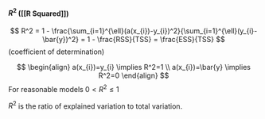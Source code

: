 #### $R^2$ ([[R Squared]])
$$
R^2 = 1 - \frac{\sum_{i=1}^{\ell}(a(x_{i})-y_{i})^2}{\sum_{i=1}^{\ell}(y_{i}-\bar{y})^2} = 1 - \frac{RSS}{TSS} = \frac{ESS}{TSS}
$$
(coefficient of determination)

$$
\begin{align}
a(x_{i})=y_{i} \implies R^2=1 \\
a(x_{i})=\bar{y} \implies R^2=0
\end{align}
$$
For reasonable models $0< R^2 \leq 1$

$R^{2}$ is the ratio of explained variation to total variation.